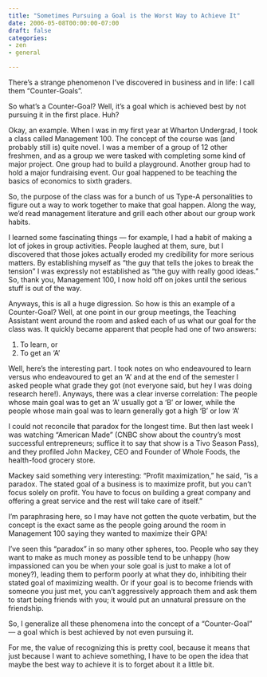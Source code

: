 ```yaml
---
title: "Sometimes Pursuing a Goal is the Worst Way to Achieve It"
date: 2006-05-08T00:00:00-07:00
draft: false
categories:
- zen
- general

---
```

There’s a strange phenomenon I’ve discovered in business and in life: I call them “Counter-Goals”.

So what’s a Counter-Goal? Well, it’s a goal which is achieved best by not pursuing it in the first place. Huh?

Okay, an example. When I was in my first year at Wharton Undergrad, I took a class called Management 100. The concept of the course was (and probably still is) quite novel. I was a member of a group of 12 other freshmen, and as a group we were tasked with completing some kind of major project. One group had to build a playground. Another group had to hold a major fundraising event. Our goal happened to be teaching the basics of economics to sixth graders.

<!--more-->

So, the purpose of the class was for a bunch of us Type-A personalities to figure out a way to work together to make that goal happen. Along the way, we’d read management literature and grill each other about our group work habits.

I learned some fascinating things — for example, I had a habit of making a lot of jokes in group activities. People laughed at them, sure, but I discovered that those jokes actually eroded my credibility for more serious matters. By establishing myself as “the guy that tells the jokes to break the tension” I was expressly not established as “the guy with really good ideas.” So, thank you, Management 100, I now hold off on jokes until the serious stuff is out of the way.

Anyways, this is all a huge digression. So how is this an example of a Counter-Goal? Well, at one point in our group meetings, the Teaching Assistant went around the room and asked each of us what our goal for the class was. It quickly became apparent that people had one of two answers:

1. To learn, or
1. To get an ‘A’

Well, here’s the interesting part. I took notes on who endeavoured to learn versus who endeavoured to get an ‘A’ and at the end of the semester I asked people what grade they got (not everyone said, but hey I was doing research here!). Anyways, there was a clear inverse correlation: The people whose main goal was to get an ‘A’ usually got a ‘B’ or lower, while the people whose main goal was to learn generally got a high ‘B’ or low ‘A’

I could not reconcile that paradox for the longest time. But then last week I was watching “American Made” (CNBC show about the country’s most successful entrepreneurs; suffice it to say that show is a Tivo Season Pass), and they profiled John Mackey, CEO and Founder of Whole Foods, the health-food grocery store.

Mackey said something very interesting: “Profit maximization,” he said, “is a paradox. The stated goal of a business is to maximize profit, but you can’t focus solely on profit. You have to focus on building a great company and offering a great service and the rest will take care of itself.”

I’m paraphrasing here, so I may have not gotten the quote verbatim, but the concept is the exact same as the people going around the room in Management 100 saying they wanted to maximize their GPA!

I’ve seen this “paradox” in so many other spheres, too. People who say they want to make as much money as possible tend to be unhappy (how impassioned can you be when your sole goal is just to make a lot of money?), leading them to perform poorly at what they do, inhibiting their stated goal of maximizing wealth. Or if your goal is to become friends with someone you just met, you can’t aggressively approach them and ask them to start being friends with you; it would put an unnatural pressure on the friendship.

So, I generalize all these phenomena into the concept of a “Counter-Goal” — a goal which is best achieved by not even pursuing it.

For me, the value of recognizing this is pretty cool, because it means that just because I want to achieve something, I have to be open the idea that maybe the best way to achieve it is to forget about it a little bit.